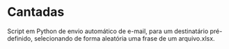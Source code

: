 # Cantadas
 Script em Python de envio automático de e-mail, para um destinatário pré-definido, selecionando de forma aleatória uma frase de um arquivo.xlsx.
